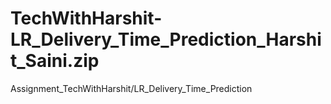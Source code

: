 # TechWithHarshit-LR_Delivery_Time_Prediction_Harshit_Saini.zip
Assignment_TechWithHarshit/LR_Delivery_Time_Prediction
